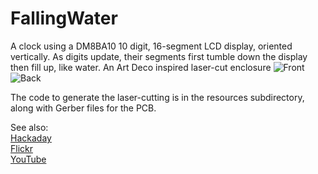 # FallingWater

A clock using a DM8BA10 10 digit, 16-segment LCD display, oriented vertically.  As digits update, their segments first tumble down the display then fill up, like water.
An Art Deco inspired laser-cut enclosure
![Front](https://github.com/user-attachments/assets/c2d19713-d3f9-46b0-a799-91e785015765)
![Back](https://github.com/user-attachments/assets/6a658e60-030c-46e3-9476-d276bceea6e6)

The code to generate the laser-cutting is in the resources subdirectory, along with Gerber files for the PCB.

See also:  
[Hackaday](https://hackaday.io/project/202020-fallingwater)  
[Flickr](https://flic.kr/s/aHBqjBVY3B)  
[YouTube](https://youtu.be/ioUWpfRXMZE?si=rzrRxMsmmryR9O-8)  
